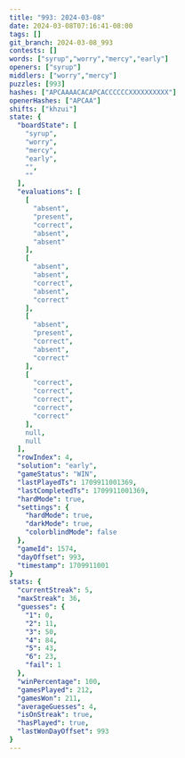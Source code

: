 ```yaml
---
title: "993: 2024-03-08"
date: 2024-03-08T07:16:41-08:00
tags: []
git_branch: 2024-03-08_993
contests: []
words: ["syrup","worry","mercy","early"]
openers: ["syrup"]
middlers: ["worry","mercy"]
puzzles: [993]
hashes: ["APCAAAACACAPCACCCCCCXXXXXXXXXX"]
openerHashes: ["APCAA"]
shifts: ["khzui"]
state: {
  "boardState": [
    "syrup",
    "worry",
    "mercy",
    "early",
    "",
    ""
  ],
  "evaluations": [
    [
      "absent",
      "present",
      "correct",
      "absent",
      "absent"
    ],
    [
      "absent",
      "absent",
      "correct",
      "absent",
      "correct"
    ],
    [
      "absent",
      "present",
      "correct",
      "absent",
      "correct"
    ],
    [
      "correct",
      "correct",
      "correct",
      "correct",
      "correct"
    ],
    null,
    null
  ],
  "rowIndex": 4,
  "solution": "early",
  "gameStatus": "WIN",
  "lastPlayedTs": 1709911001369,
  "lastCompletedTs": 1709911001369,
  "hardMode": true,
  "settings": {
    "hardMode": true,
    "darkMode": true,
    "colorblindMode": false
  },
  "gameId": 1574,
  "dayOffset": 993,
  "timestamp": 1709911001
}
stats: {
  "currentStreak": 5,
  "maxStreak": 36,
  "guesses": {
    "1": 0,
    "2": 11,
    "3": 50,
    "4": 84,
    "5": 43,
    "6": 23,
    "fail": 1
  },
  "winPercentage": 100,
  "gamesPlayed": 212,
  "gamesWon": 211,
  "averageGuesses": 4,
  "isOnStreak": true,
  "hasPlayed": true,
  "lastWonDayOffset": 993
}
---
```

<!-- more -->
